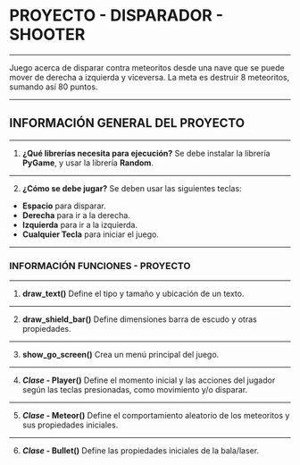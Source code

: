  # PROYECTO - DISPARADOR - SHOOTER
***
Juego acerca de disparar contra meteoritos desde una nave que se puede mover de derecha a izquierda y viceversa.
La meta es destruir 8 meteoritos, sumando así 80 puntos.
***
## INFORMACIÓN GENERAL DEL PROYECTO
***
1. __¿Qué librerías necesita para ejecución?__
Se debe instalar la librería **PyGame**, y usar la librería **Random**.
***
2. __¿Cómo se debe jugar?__
Se deben usar las siguientes teclas:
* __Espacio__ para disparar.
* __Derecha__ para ir a la derecha.
* __Izquierda__ para ir a la izquierda.
* __Cualquier Tecla__ para iniciar el juego.
***
### INFORMACIÓN FUNCIONES - PROYECTO
***
1. __draw_text()__
Define el tipo y tamaño y ubicación de un texto.
***
2. __draw_shield_bar()__
Define dimensiones barra de escudo y otras propiedades.
***
3. __show_go_screen()__
Crea un menú principal del juego.
***
4. __*Clase* - Player()__
Define el momento inicial y las acciones del jugador según las teclas presionadas, como movimiento y/o disparar. 
***
5. __*Clase* - Meteor()__
Define el comportamiento aleatorio de los meteoritos y sus propiedades iniciales.
***
6. __*Clase* - Bullet()__
Define las propiedades iniciales de la bala/laser.
